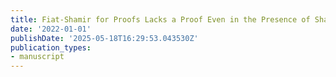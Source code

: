 ```yaml
---
title: Fiat-Shamir for Proofs Lacks a Proof Even in the Presence of Shared Entanglement
date: '2022-01-01'
publishDate: '2025-05-18T16:29:53.043530Z'
publication_types:
- manuscript
---
```

